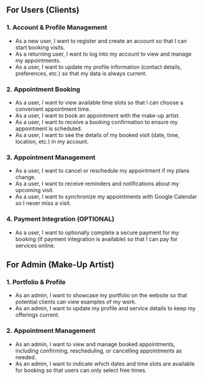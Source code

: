 ## For Users (Clients)

### 1. Account & Profile Management
- As a new user, I want to register and create an account so that I can start booking visits.
- As a returning user, I want to log into my account to view and manage my appointments.
- As a user, I want to update my profile information (contact details, preferences, etc.) so that my data is always current.

### 2. Appointment Booking
- As a user, I want to view available time slots so that I can choose a convenient appointment time.
- As a user, I want to book an appointment with the make-up artist.
- As a user, I want to receive a booking confirmation to ensure my appointment is scheduled.
- As a user, I want to see the details of my booked visit (date, time, location, etc.) in my account.

### 3. Appointment Management
- As a user, I want to cancel or reschedule my appointment if my plans change.
- As a user, I want to receive reminders and notifications about my upcoming visit.
- As a user, I want to synchronize my appointments with Google Calendar so I never miss a visit.

### 4. Payment Integration (OPTIONAL)
- As a user, I want to optionally complete a secure payment for my booking (if payment integration is available) so that I can pay for services online.

## For Admin (Make-Up Artist)

### 1. Portfolio & Profile
- As an admin, I want to showcase my portfolio on the website so that potential clients can view examples of my work.
- As an admin, I want to update my profile and service details to keep my offerings current.

### 2. Appointment Management
- As an admin, I want to view and manage booked appointments, including confirming, rescheduling, or cancelling appointments as needed.
- As an admin, I want to indicate which dates and time slots are available for booking so that users can only select free times.
